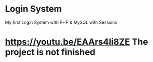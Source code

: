 # Login System
 My first Login System with PHP & MySQL with Sessions
 
 # https://youtu.be/EAArs4Ii8ZE The project is not finished
